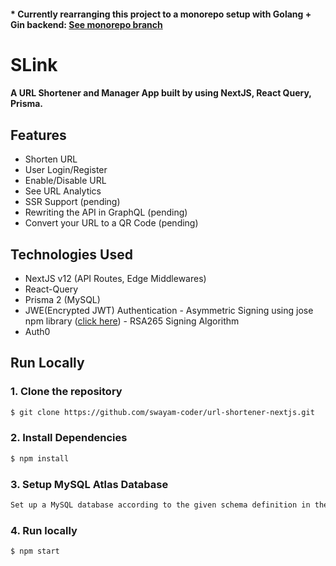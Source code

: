 #### * Currently rearranging this project to a monorepo setup with Golang + Gin backend: [See monorepo branch](https://github.com/swayam-coder/url-shortener-nextjs/tree/monorepo)

# SLink
#### A URL Shortener and Manager App built by using NextJS, React Query, Prisma.

## Features

* Shorten URL
* User Login/Register
* Enable/Disable URL
* See URL Analytics
* SSR Support (pending)
* Rewriting the API in GraphQL (pending)
* Convert your URL to a QR Code (pending)

## Technologies Used

* NextJS v12 (API Routes, Edge Middlewares)
* React-Query
* Prisma 2 (MySQL)
* JWE(Encrypted JWT) Authentication - Asymmetric Signing using jose npm library ([click here](https://www.npmjs.com/package/jose)) - RSA265 Signing Algorithm
* Auth0

## Run Locally
### 1. Clone the repository
```sh
$ git clone https://github.com/swayam-coder/url-shortener-nextjs.git
```

### 2. Install Dependencies
```sh
$ npm install 
```
### 3. Setup MySQL Atlas Database
```sh
Set up a MySQL database according to the given schema definition in the project.
```
### 4. Run locally
```sh
$ npm start 
```
